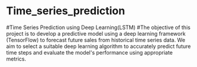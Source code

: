 # Time_series_prediction
#Time Series Prediction using Deep Learning(LSTM)
#The objective of this project is to develop a predictive model using a deep 
learning framework (TensorFlow) to forecast future sales from historical time series data. 
We aim to select a suitable deep learning algorithm to accurately predict future time steps 
and evaluate the model's performance using appropriate metrics.


